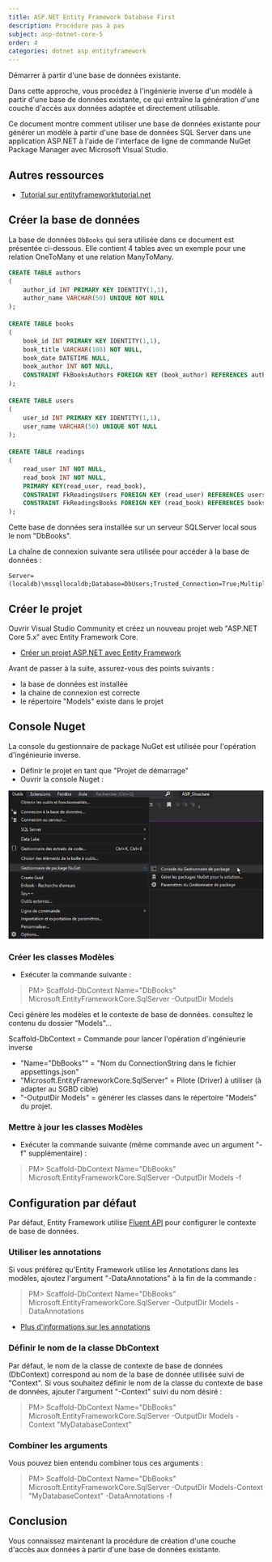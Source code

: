 ```yaml
---
title: ASP.NET Entity Framework Database First 
description: Procédure pas à pas
subject: asp-dotnet-core-5
order: 4
categories: dotnet asp entityframework
---
```


Démarrer à partir d'une base de données existante.

Dans cette approche, vous procédez à l'ingénierie inverse d'un modèle à partir d'une base de données existante, ce qui entraîne la génération d'une couche d'accès aux données adaptée et directement utilisable.

Ce document montre comment utiliser une base de données existante pour générer un modèle à partir d'une base de données SQL Server dans une application ASP.NET à l'aide de l'interface de ligne de commande NuGet Package Manager avec Microsoft Visual Studio.


## Autres ressources

- [Tutorial sur entityframeworktutorial.net](https://www.entityframeworktutorial.net/efcore/create-model-for-existing-database-in-ef-core.aspx)


## Créer la base de données 

La base de données `DbBooks` qui sera utilisée dans ce document est présentée ci-dessous. 
Elle contient 4 tables avec un exemple pour une relation OneToMany et une relation ManyToMany.

```sql
CREATE TABLE authors 
(
    author_id INT PRIMARY KEY IDENTITY(1,1),
    author_name VARCHAR(50) UNIQUE NOT NULL
);

CREATE TABLE books 
(
    book_id INT PRIMARY KEY IDENTITY(1,1),
    book_title VARCHAR(100) NOT NULL,
    book_date DATETIME NULL,
    book_author INT NOT NULL,
    CONSTRAINT FkBooksAuthors FOREIGN KEY (book_author) REFERENCES authors(author_id);
);

CREATE TABLE users 
(
    user_id INT PRIMARY KEY IDENTITY(1,1),
    user_name VARCHAR(50) UNIQUE NOT NULL
);

CREATE TABLE readings 
(
    read_user INT NOT NULL,
    read_book INT NOT NULL,
    PRIMARY KEY(read_user, read_book),
    CONSTRAINT FkReadingsUsers FOREIGN KEY (read_user) REFERENCES users(user_id),
    CONSTRAINT FkReadingsBooks FOREIGN KEY (read_book) REFERENCES books(book_id);
);

```

Cette base de données sera installée sur un serveur SQLServer local sous le nom "DbBooks".

La chaîne de connexion suivante sera utilisée pour accéder à la base de données :

```
Server=(localdb)\mssqllocaldb;Database=DbUsers;Trusted_Connection=True;MultipleActiveResultSets=true
```

## Créer le projet

Ouvrir Visual Studio Community et créez un nouveau projet web "ASP.NET Core 5.x" avec Entity Framework Core.

- [Créer un projet ASP.NET avec Entity Framework](asp-creer-projet.html)

Avant de passer à la suite, assurez-vous des points suivants :

- la base de données est installée
- la chaine de connexion est correcte
- le répertoire "Models" existe dans le projet


## Console Nuget 

La console du gestionnaire de package NuGet est utilisée pour l'opération d'ingénieurie inverse.

- Définir le projet en tant que "Projet de démarrage"
- Ouvrir la console Nuget : 

![Ouvrir la console nuget](img/nuget-ouvrir-console.png)


### Créer les classes Modèles 

- Exécuter la commande suivante :

> PM> Scaffold-DbContext Name="DbBooks" Microsoft.EntityFrameworkCore.SqlServer -OutputDir Models

Ceci génère les modèles et le contexte de base de données. consultez le contenu du dossier "Models"...

Scaffold-DbContext = Commande pour lancer l'opération d'ingénieurie inverse
- "Name="DbBooks"" = "Nom du ConnectionString dans le fichier appsettings.json"
- "Microsoft.EntityFrameworkCore.SqlServer" = Pilote (Driver) à utiliser (à adapter au SGBD cible)
- "-OutputDir Models" = générer les classes dans le répertoire "Models" du projet.

### Mettre à jour les classes Modèles 

- Exécuter la commande suivante (même commande avec un argument "-f" supplémentaire) :

> PM> Scaffold-DbContext Name="DbBooks" Microsoft.EntityFrameworkCore.SqlServer -OutputDir Models -f


## Configuration par défaut

Par défaut, Entity Framework utilise [Fluent API](https://www.learnentityframeworkcore.com/configuration/fluent-api) pour configurer le contexte de base de données.

### Utiliser les annotations

Si vous préférez qu'Entity Framework utilise les Annotations dans les modèles, ajoutez l'argument "-DataAnnotations" à la fin de la commande : 

> PM> Scaffold-DbContext Name="DbBooks" Microsoft.EntityFrameworkCore.SqlServer -OutputDir Models -DataAnnotations

- [Plus d'informations sur les annotations](https://www.learnentityframeworkcore.com/configuration/data-annotation-attributes)

### Définir le nom de la classe DbContext

Par défaut, le nom de la classe de contexte de base de données (DbContext) correspond au nom de la base de donnée utilisée suivi de "Context".
Si vous souhaitez définir le nom de la classe du contexte de base de données, ajouter l'argument "-Context" suivi du nom désiré : 

> PM> Scaffold-DbContext Name="DbBooks" Microsoft.EntityFrameworkCore.SqlServer -OutputDir Models -Context "MyDatabaseContext" 


### Combiner les arguments

Vous pouvez bien entendu combiner tous ces arguments : 

> PM> Scaffold-DbContext Name="DbBooks" Microsoft.EntityFrameworkCore.SqlServer -OutputDir Models-Context "MyDatabaseContext" -DataAnnotations -f


## Conclusion 

Vous connaissez maintenant la procédure de création d'une couche d'accès aux données à partir d'une base de données existante.